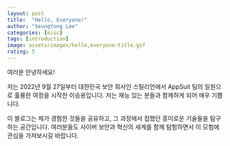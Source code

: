 ```yaml
---
layout: post
title:  "Hello, Everyone!"
author: "SeungYong Lee"
categories: [misc]
tags: [introduction]
image: assets/images/hello,everyone-title.gif
rating: 5
---
```


여러분 안녕하세요!

저는 2022년 9월 27일부터 대한민국 보안 회사인 스틸리언에서 AppSuit 팀의 일원으로 훌륭한 여정을 시작한 이승용입니다. 저는 재능 있는 분들과 함께하게 되어 매우 기쁩니다.

이 블로그는 제가 경험한 것들을 공유하고, 그 과정에서 접했던 흥미로운 기술들을 탐구하는 공간입니다. 여러분들도 사이버 보안과 혁신의 세계를 함께 탐험하면서 이 모험에 관심을 가져보시길 바랍니다.

